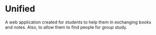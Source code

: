 # Unified
A web application created for students to help them in exchanging books and notes. Also, to allow them to find people for group study.
